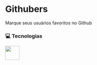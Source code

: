 # Githubers
 Marque seus usuários favoritos no Github
### 💻 Tecnologias
<p align="left">
  <a href="https://skillicons.dev">
    <img height="45em" src="https://skillicons.dev/icons?i=html,css,js" />
  </a>
</p>
